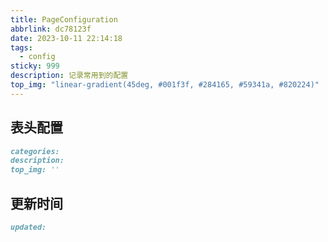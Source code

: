 ```yaml
---
title: PageConfiguration
abbrlink: dc78123f
date: 2023-10-11 22:14:18
tags:
  - config
sticky: 999
description: 记录常用到的配置
top_img: "linear-gradient(45deg, #001f3f, #284165, #59341a, #820224)"
---
```


## 表头配置

```markdown
categories:
description:
top_img: ''
```

## 更新时间

```markdown
updated:
```
